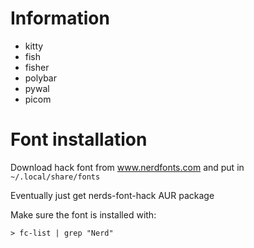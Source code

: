 # Information
- kitty
- fish
- fisher
- polybar
- pywal
- picom
# Font installation
Download hack font from www.nerdfonts.com and put in `~/.local/share/fonts`

Eventually just get nerds-font-hack AUR package 

Make sure the font is installed with:
```
> fc-list | grep "Nerd"
```
